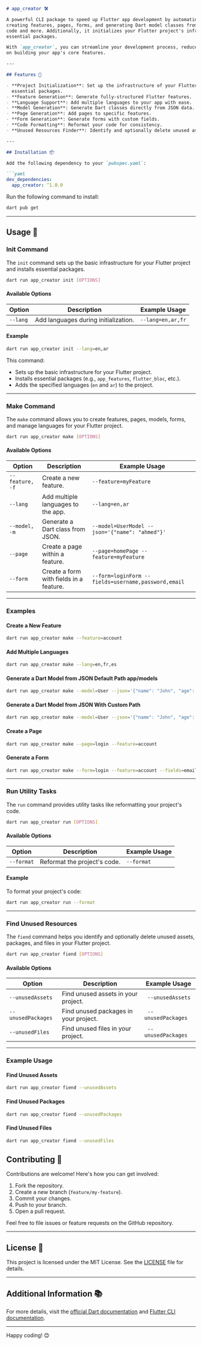 ```markdown
# app_creator 🛠️

A powerful CLI package to speed up Flutter app development by automating repetitive tasks like
creating features, pages, forms, and generating Dart model classes from JSON and and reformatting
code and more. Additionally, it initializes your Flutter project's infrastructure and installs
essential packages.

With `app_creator`, you can streamline your development process, reduce boilerplate code, and focus
on building your app's core features.

---

## Features 🚀

- **Project Initialization**: Set up the infrastructure of your Flutter project and install
  essential packages.
- **Feature Generation**: Generate fully-structured Flutter features.
- **Language Support**: Add multiple languages to your app with ease.
- **Model Generation**: Generate Dart classes directly from JSON data.
- **Page Generation**: Add pages to specific features.
- **Form Generation**: Generate forms with custom fields.
- **Code Formatting**: Reformat your code for consistency.
- **Unused Resources Finder**: Identify and optionally delete unused assets, packages, and files.

---

## Installation 📦

Add the following dependency to your `pubspec.yaml`:

```yaml
dev_dependencies:
  app_creator: ^1.0.0
```

Run the following command to install:

```bash
dart pub get
```

---

## Usage 📝

### Init Command

The `init` command sets up the basic infrastructure for your Flutter project and installs essential
packages.

```bash
dart run app_creator init [OPTIONS]
```

#### Available Options

| Option   | Description                          | Example Usage     |
|----------|--------------------------------------|-------------------|
| `--lang` | Add languages during initialization. | `--lang=en,ar,fr` |

#### Example

```bash
dart run app_creator init --lang=en,ar
```

This command:

- Sets up the basic infrastructure for your Flutter project.
- Installs essential packages (e.g., `app_features`, `flutter_bloc`, etc.).
- Adds the specified languages (`en` and `ar`) to the project.

---

### Make Command

The `make` command allows you to create features, pages, models, forms, and manage languages for
your Flutter project.

```bash
dart run app_creator make [OPTIONS]
```

#### Available Options

| Option          | Description                             | Example Usage                                       |
|-----------------|-----------------------------------------|-----------------------------------------------------|
| `--feature, -f` | Create a new feature.                   | `--feature=myFeature`                               |
| `--lang`        | Add multiple languages to the app.      | `--lang=en,ar`                                      |
| `--model, -m`   | Generate a Dart class from JSON.        | `--model=UserModel --json='{"name": "ahmed"}'`      |
| `--page`        | Create a page within a feature.         | `--page=homePage --feature=myFeature`               |
| `--form`        | Create a form with fields in a feature. | `--form=loginForm --fields=username,password,email` |

---

### Examples

#### Create a New Feature

```bash
dart run app_creator make --feature=account
```

#### Add Multiple Languages

```bash
dart run app_creator make --lang=en,fr,es
```

#### Generate a Dart Model from JSON Default Path app/models

```bash
dart run app_creator make --model=User --json='{"name": "John", "age": 30}'
```

#### Generate a Dart Model from JSON With Custom Path

```bash
dart run app_creator make --model=User --json='{"name": "John", "age": 30}' --path=custom_path
```

#### Create a Page

```bash
dart run app_creator make --page=login --feature=account
```

#### Generate a Form

```bash
dart run app_creator make --form=login --feature=account --fields=email,password
```

---

### Run Utility Tasks

The `run` command provides utility tasks like reformatting your project's code.

```bash
dart run app_creator run [OPTIONS]
```

#### Available Options

| Option     | Description                  | Example Usage |
|------------|------------------------------|---------------|
| `--format` | Reformat the project's code. | `--format`    |

#### Example

To format your project's code:

```bash
dart run app_creator run --format
```

---

### Find Unused Resources

The `fiend` command helps you identify and optionally delete unused assets, packages, and files in
your Flutter project.

```bash
dart run app_creator fiend [OPTIONS]
```

#### Available Options

| Option             | Description                           | Example Usage       |
|--------------------|---------------------------------------|---------------------|
| `--unusedAssets`   | Find unused assets in your project.   | ` --unusedAssets`   |
| `--unusedPackages` | Find unused packages in your project. | ` --unusedPackages` |
| `--unusedFiles`    | Find unused files in your project.    | ` --unusedPackages` |

---

### Example Usage

#### Find Unused Assets

```bash
dart run app_creator fiend --unusedAssets
```

#### Find Unused Packages

```bash
dart run app_creator fiend --unusedPackages
```

#### Find Unused Files

```bash
dart run app_creator fiend --unusedFiles
```

## Contributing 🤝

Contributions are welcome! Here's how you can get involved:

1. Fork the repository.
2. Create a new branch (`feature/my-feature`).
3. Commit your changes.
4. Push to your branch.
5. Open a pull request.

Feel free to file issues or feature requests on the GitHub repository.

---

## License 📄

This project is licensed under the MIT License. See the [LICENSE](LICENSE) file for details.

---

## Additional Information 📚

For more details, visit the [official Dart documentation](https://dart.dev/guides)
and [Flutter CLI documentation](https://flutter.dev/docs).

---

Happy coding! 😊

```

